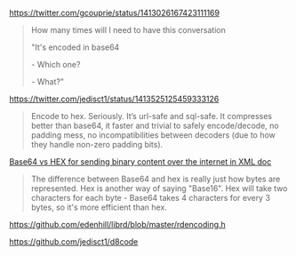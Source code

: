 https://twitter.com/gcouprie/status/1413026167423111169

> How many times will I need to have this conversation
>
> "It's encoded in base64
>
> \- Which one?
>
> \- What?"

https://twitter.com/jedisct1/status/1413525125459333126

> Encode to hex. Seriously. It’s url-safe and sql-safe. It compresses better than base64, it faster and trivial to safely encode/decode, no padding mess, no incompatibilities between decoders (due to how they handle non-zero padding bits).

[Base64 vs HEX for sending binary content over the internet in XML doc](https://stackoverflow.com/questions/3183841/base64-vs-hex-for-sending-binary-content-over-the-internet-in-xml-doc)

> The difference between Base64 and hex is really just how bytes are  represented. Hex is another way of saying "Base16". Hex will take two  characters for each byte - Base64 takes 4 characters for every 3 bytes,  so it's more efficient than hex.

https://github.com/edenhill/librd/blob/master/rdencoding.h

https://github.com/jedisct1/d8code
